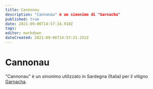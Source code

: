 ```yaml
---
title: Cannonau
description: "Cannonau" è un sinonimo di "Garnacha"
published: true
date: 2021-09-06T14:57:24.910Z
tags: 
editor: markdown
dateCreated: 2021-09-06T14:57:22.252Z
---
```


# Cannonau
"Cannonau" è un sinonimo utilizzato in Sardegna (Italia) per il vitigno [Garnacha](/vitigni/bacca-nera/Garnacha).